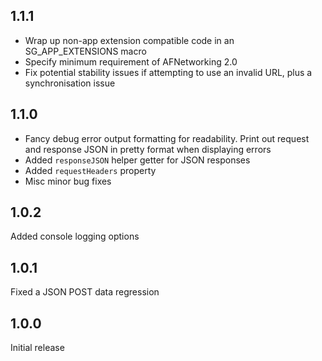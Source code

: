 ## 1.1.1

- Wrap up non-app extension compatible code in an SG_APP_EXTENSIONS macro
- Specify minimum requirement of AFNetworking 2.0
- Fix potential stability issues if attempting to use an invalid URL, plus a synchronisation issue

## 1.1.0

- Fancy debug error output formatting for readability. Print out request and 
  response JSON in pretty format when displaying errors
- Added `responseJSON` helper getter for JSON responses
- Added `requestHeaders` property
- Misc minor bug fixes

## 1.0.2

Added console logging options

## 1.0.1

Fixed a JSON POST data regression

## 1.0.0

Initial release
